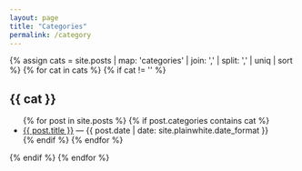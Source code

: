 ```yaml
---
layout: page
title: "Categories"
permalink: /category
---
```


{% assign cats = site.posts | map: 'categories' | join: ',' | split: ',' | uniq | sort %}
{% for cat in cats %}
  {% if cat != '' %}
  <h2 id="{{ cat | slugize }}">{{ cat }}</h2>
  <ul>
    {% for post in site.posts %}
      {% if post.categories contains cat %}
      <li>
        <a href="{{ post.url | relative_url }}">{{ post.title }}</a>
        <span class="post-date"> — {{ post.date | date: site.plainwhite.date_format }}</span>
      </li>
      {% endif %}
    {% endfor %}
  </ul>
  {% endif %}
{% endfor %}
